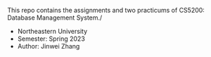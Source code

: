 This repo contains the assignments and two practicums of CS5200: Database Management System./
- Northeastern University
- Semester: Spring 2023
- Author: Jinwei Zhang